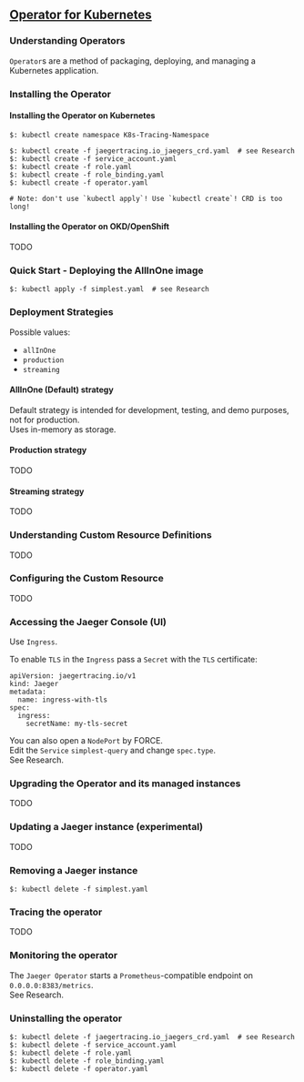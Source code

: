 ## [Operator for Kubernetes](https://www.jaegertracing.io/docs/1.16/operator/)

### Understanding Operators

`Operator`s are a method of packaging, deploying, and managing a Kubernetes application.  

### Installing the Operator

#### Installing the Operator on Kubernetes

```
$: kubectl create namespace K8s-Tracing-Namespace

$: kubectl create -f jaegertracing.io_jaegers_crd.yaml  # see Research
$: kubectl create -f service_account.yaml
$: kubectl create -f role.yaml
$: kubectl create -f role_binding.yaml
$: kubectl create -f operator.yaml

# Note: don't use `kubectl apply`! Use `kubectl create`! CRD is too long!
```

#### Installing the Operator on OKD/OpenShift

TODO

### Quick Start - Deploying the AllInOne image

```
$: kubectl apply -f simplest.yaml  # see Research
```

### Deployment Strategies

Possible values:
* `allInOne`
* `production`
* `streaming`

#### AllInOne (Default) strategy

Default strategy is intended for development, testing, and demo purposes, not for production.  
Uses in-memory as storage.  

#### Production strategy

TODO

#### Streaming strategy

TODO

### Understanding Custom Resource Definitions

TODO

### Configuring the Custom Resource

TODO

### Accessing the Jaeger Console (UI)

Use `Ingress`.  

To enable `TLS` in the `Ingress` pass a `Secret` with the `TLS` certificate:

```
apiVersion: jaegertracing.io/v1
kind: Jaeger
metadata:
  name: ingress-with-tls
spec:
  ingress:
    secretName: my-tls-secret
```

You can also open a `NodePort` by FORCE.  
Edit the `Service` `simplest-query` and change `spec.type`.  
See Research.  

### Upgrading the Operator and its managed instances

TODO

### Updating a Jaeger instance (experimental)

TODO

### Removing a Jaeger instance

```
$: kubectl delete -f simplest.yaml
```

### Tracing the operator

TODO

### Monitoring the operator

The `Jaeger Operator` starts a `Prometheus`-compatible endpoint on `0.0.0.0:8383/metrics`.  
See Research.  

### Uninstalling the operator

```
$: kubectl delete -f jaegertracing.io_jaegers_crd.yaml  # see Research
$: kubectl delete -f service_account.yaml
$: kubectl delete -f role.yaml
$: kubectl delete -f role_binding.yaml
$: kubectl delete -f operator.yaml
```
